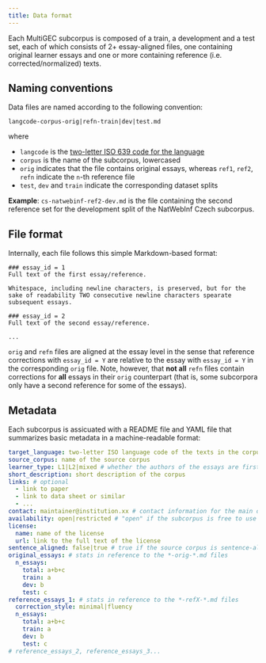 ```yaml
---
title: Data format
---
```


Each MultiGEC subcorpus is composed of a train, a development and a test set, each of which consists of 2+ essay-aligned files, one containing original learner essays and one or more containing reference (i.e. corrected/normalized) texts.

## Naming conventions
Data files are named according to the following convention:

```
langcode-corpus-orig|refn-train|dev|test.md
```

where

- `langcode` is the [two-letter ISO 639 code for the language](https://en.wikipedia.org/wiki/List_of_ISO_639_language_codes)
- `corpus` is the name of the subcorpus, lowercased
- `orig` indicates that the file contains original essays, whereas `ref1`, `ref2`, `refn` indicate the `n`-th reference file
- `test`, `dev` and `train` indicate the corresponding dataset splits

__Example__: `cs-natwebinf-ref2-dev.md` is the file containing the second reference set for the development split of the NatWebInf Czech subcorpus.  

## File format
Internally, each file follows this simple Markdown-based format:

```
### essay_id = 1
Full text of the first essay/reference.

Whitespace, including newline characters, is preserved, but for the sake of readability TWO consecutive newline characters spearate subsequent essays.

### essay_id = 2
Full text of the second essay/reference.

...
```

`orig` and `refn` files are aligned at the essay level in the sense that reference corrections with `essay_id = Y` are relative to the essay with `essay_id = Y` in the corresponding `orig` file. 
Note, however, that __not all__ `refn` files contain corrections for __all__ essays in their `orig` counterpart (that is, some subcorpora only have a second reference for some of the essays).

## Metadata
Each subcorpus is assicuated with a README file and YAML file that summarizes basic metadata in a machine-readable format:

```yaml
target_language: two-letter ISO language code of the texts in the corpus, e.g. "sv" for Swedish
source_corpus: name of the source corpus
learner_type: L1|L2|mixed # whether the authors of the essays are first-language speakers, second language learners or both/unknown (e.g if the corpus is crowdsources)
short_description: short description of the corpus
links: # optional
  - link to paper
  - link to data sheet or similar 
  - ...
contact: maintainer@institution.xx # contact information for the main data provider
availability: open|restricted # "open" if the subcorpus is free to use outside of the shared task, restricted otherwise. This refers to the MultiGEC subcorpus, not necessarily to the source corpus
license: 
  name: name of the license
  url: link to the full text of the license
sentence_aligned: false|true # true if the source corpus is sentence-aligned, false otherwise
original_essays: # stats in reference to the *-orig-*.md files
  n_essays: 
    total: a+b+c
    train: a
    dev: b
    test: c
reference_essays_1: # stats in reference to the *-refX-*.md files
  correction_style: minimal|fluency
  n_essays: 
    total: a+b+c
    train: a
    dev: b
    test: c
# reference_essays_2, reference_essays_3...
```